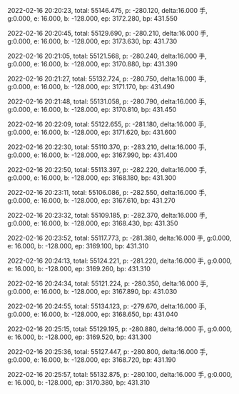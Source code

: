 2022-02-16 20:20:23, total: 55146.475, p: -280.120, delta:16.000 手, g:0.000, e: 16.000, b: -128.000, ep: 3172.280, bp: 431.550

2022-02-16 20:20:45, total: 55129.690, p: -280.210, delta:16.000 手, g:0.000, e: 16.000, b: -128.000, ep: 3173.630, bp: 431.730

2022-02-16 20:21:05, total: 55121.568, p: -280.240, delta:16.000 手, g:0.000, e: 16.000, b: -128.000, ep: 3170.880, bp: 431.390

2022-02-16 20:21:27, total: 55132.724, p: -280.750, delta:16.000 手, g:0.000, e: 16.000, b: -128.000, ep: 3171.170, bp: 431.490

2022-02-16 20:21:48, total: 55131.058, p: -280.790, delta:16.000 手, g:0.000, e: 16.000, b: -128.000, ep: 3170.810, bp: 431.450

2022-02-16 20:22:09, total: 55122.655, p: -281.180, delta:16.000 手, g:0.000, e: 16.000, b: -128.000, ep: 3171.620, bp: 431.600

2022-02-16 20:22:30, total: 55110.370, p: -283.210, delta:16.000 手, g:0.000, e: 16.000, b: -128.000, ep: 3167.990, bp: 431.400

2022-02-16 20:22:50, total: 55113.397, p: -282.220, delta:16.000 手, g:0.000, e: 16.000, b: -128.000, ep: 3168.180, bp: 431.300

2022-02-16 20:23:11, total: 55106.086, p: -282.550, delta:16.000 手, g:0.000, e: 16.000, b: -128.000, ep: 3167.610, bp: 431.270

2022-02-16 20:23:32, total: 55109.185, p: -282.370, delta:16.000 手, g:0.000, e: 16.000, b: -128.000, ep: 3168.430, bp: 431.350

2022-02-16 20:23:52, total: 55117.773, p: -281.380, delta:16.000 手, g:0.000, e: 16.000, b: -128.000, ep: 3169.100, bp: 431.310

2022-02-16 20:24:13, total: 55124.221, p: -281.220, delta:16.000 手, g:0.000, e: 16.000, b: -128.000, ep: 3169.260, bp: 431.310

2022-02-16 20:24:34, total: 55121.224, p: -280.350, delta:16.000 手, g:0.000, e: 16.000, b: -128.000, ep: 3167.890, bp: 431.030

2022-02-16 20:24:55, total: 55134.123, p: -279.670, delta:16.000 手, g:0.000, e: 16.000, b: -128.000, ep: 3168.650, bp: 431.040

2022-02-16 20:25:15, total: 55129.195, p: -280.880, delta:16.000 手, g:0.000, e: 16.000, b: -128.000, ep: 3169.520, bp: 431.300

2022-02-16 20:25:36, total: 55127.447, p: -280.800, delta:16.000 手, g:0.000, e: 16.000, b: -128.000, ep: 3168.720, bp: 431.190

2022-02-16 20:25:57, total: 55132.875, p: -280.100, delta:16.000 手, g:0.000, e: 16.000, b: -128.000, ep: 3170.380, bp: 431.310